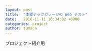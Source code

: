 ```yaml
---
layout: post
title:  "本郷テックガレージの Web テスト"
date:   2016-11-11 16:34:02 +0900
categories: project
author: tumada
---
```

プロジェクト紹介用


